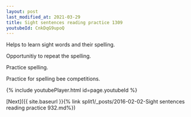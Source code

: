 ```yaml
---
layout: post
last_modified_at: 2021-03-29
title: Sight sentences reading practice 1309
youtubeId: CnkDqG9upoQ
---
```

 
 
Helps to learn sight words and their spelling.

Opportunitiy to repeat the spelling. 

Practice spelling. 
 
Practice for spelling bee competitions. 
 
{% include youtubePlayer.html id=page.youtubeId %}
 
 

[Next]({{ site.baseurl }}{% link  split1/_posts/2016-02-02-Sight sentences reading practice 932.md%})
 
